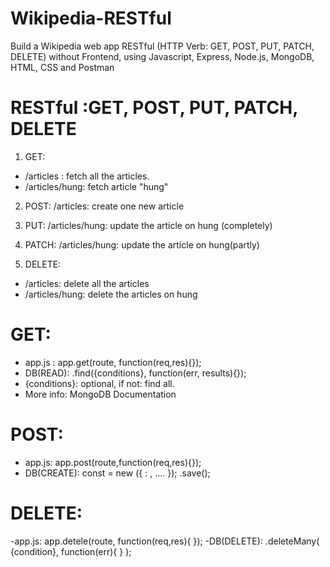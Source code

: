 # Wikipedia-RESTful
Build a Wikipedia web app RESTful (HTTP Verb: GET, POST, PUT, PATCH, DELETE) without Frontend, using Javascript, Express, Node.js, MongoDB, HTML, CSS and Postman 

# RESTful :GET, POST, PUT, PATCH, DELETE
1. GET: 
  - /articles : fetch all the articles. 
  - /articles/hung: fetch article "hung"

2. POST: /articles: create one new article

3. PUT: /articles/hung: update the article on hung (completely)

4. PATCH: /articles/hung: update the article on hung(partly)

5. DELETE: 
  - /articles: delete all the articles
  - /articles/hung: delete the articles on hung
  
# GET:
- app.js : app.get(route, function(req,res){});
- DB(READ): <ModelName>.find({conditions}, function(err, results){});
- {conditions}: optional, if not: find all.
- More info: MongoDB Documentation  

# POST:
- app.js: app.post(route,function(req,res){});
- DB(CREATE): const <constantName> = new <ModelName>({
  <fieldName> : <fieldData>,
  ....
  });
  <constantName>.save();

# DELETE:
-app.js: app.detele(route, function(req,res){
});
-DB(DELETE): <ModelName>.deleteMany(
  {condition},
  function(err){
  }
);
